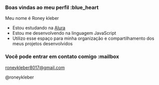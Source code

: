 ### Boas vindas ao meu perfil :blue_heart

Meu nome é Roney kleber

- Estou estudando na [Alura](https://www.alura.com.br)
- Estou me desenvolvendo na linguagem JavaScript
- Utilizo esse espaço para minha organização e compartilhamento dos meus projetos desenvolvidos

### Você pode entrar em contato comigo :mailbox

 roneykleber8017@gmail.com

@roneykleber

